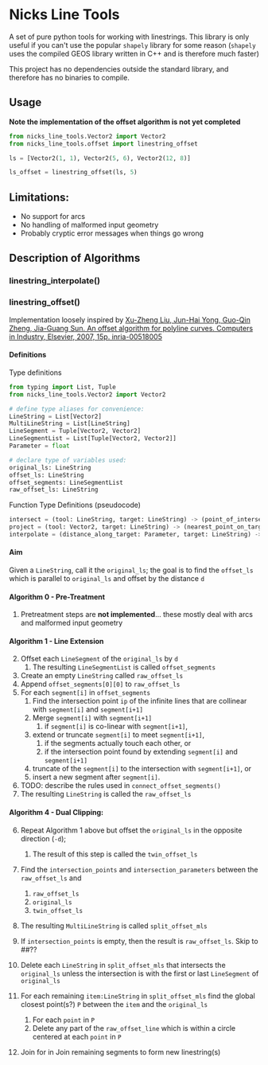 # Nicks Line Tools

A set of pure python tools for working with linestrings. This library is only useful if you can't use the popular `shapely` library for some reason (`shapely` uses the compiled GEOS library written in C++ and is therefore much faster)

This project has no dependencies outside the standard library, and therefore has no binaries to compile.

## Usage

**Note the implementation of the offset algorithm is not yet completed**
```python
from nicks_line_tools.Vector2 import Vector2
from nicks_line_tools.offset import linestring_offset

ls = [Vector2(1, 1), Vector2(5, 6), Vector2(12, 8)]

ls_offset = linestring_offset(ls, 5)
```

## Limitations:

- No support for arcs
- No handling of malformed input geometry
- Probably cryptic error messages when things go wrong

## Description of Algorithms
### linestring_interpolate()

### linestring_offset()

Implementation loosely inspired by
[Xu-Zheng Liu, Jun-Hai Yong, Guo-Qin Zheng, Jia-Guang Sun. An offset algorithm for polyline curves. Computers in Industry, Elsevier, 2007, 15p. inria-00518005](https://hal.inria.fr/inria-00518005/document)






#### Definitions

Type definitions
```python
from typing import List, Tuple
from nicks_line_tools.Vector2 import Vector2

# define type aliases for convenience:
LineString = List[Vector2]
MultiLineString = List[LineString]
LineSegment = Tuple[Vector2, Vector2]
LineSegmentList = List[Tuple[Vector2, Vector2]]
Parameter = float

# declare type of variables used:
original_ls: LineString
offset_ls: LineString
offset_segments: LineSegmentList
raw_offset_ls: LineString
```

Function Type Definitions (pseudocode)
```python
intersect = (tool: LineString, target: LineString) -> (point_of_intersection: Optional[Vector2], distance_along_target: List[Parameter])
project = (tool: Vector2, target: LineString) -> (nearest_point_on_target_to_tool: Vector2, distance_along_target: Parameter)
interpolate = (distance_along_target: Parameter, target: LineString) -> (point_on_target: Vector2)
```

#### Aim
Given a `LineString`, call it the `original_ls`; the goal is to find the `offset_ls` which is parallel to `original_ls` and offset by the distance `d`

#### Algorithm 0 - Pre-Treatment
1. Pretreatment steps are **not implemented**... these mostly deal with arcs and malformed input geometry

#### Algorithm 1 - Line Extension

2. Offset each `LineSegment` of the `original_ls` by `d`
    1. The resulting `LineSegmentList` is called `offset_segments`
1. Create an empty `LineString` called `raw_offset_ls`
1. Append `offset_segments[0][0]` to `raw_offset_ls`
1. For each `segment[i]` in `offset_segments`
   1. Find the intersection point `ip` of the infinite lines that are collinear with `segment[i]` and `segment[i+1]`
   1. Merge `segment[i]` with `segment[i+1]`
      1. if `segment[i]` is co-linear with `segment[i+1]`,
   1. extend or truncate `segment[i]` to meet `segment[i+1]`,
      1. if the segments actually touch each other, or
      1. if the intersection point found by extending `segment[i]` and `segment[i+1]`
   1. truncate of the `segment[i]` to the intersection with `segment[i+1]`, or
   1. insert a new segment after `segment[i]`.
1. TODO: describe the rules used in `connect_offset_segments()`
1. The resulting `LineString` is called the `raw_offset_ls`

#### Algorithm 4 - Dual Clipping:

6. Repeat Algorithm 1 above but offset the `original_ls` in the opposite direction (`-d`);
    1. The result of this step is called the `twin_offset_ls`
1. Find the `intersection_points` and `intersection_parameters` between the `raw_offset_ls` and 
    1. `raw_offset_ls`
    1. `original_ls`
    1. `twin_offset_ls`
    
1. The resulting  `MultiLineString` is called `split_offset_mls`
1. If `intersection_points` is empty, then the result is `raw_offset_ls`. Skip to ##??
1. Delete each `LineString` in `split_offset_mls` that intersects the `original_ls` unless the intersection is with the first or last `LineSegment` of `original_ls`
   
1. For each remaining `item:LineString` in `split_offset_mls` find the global closest point(s?) `P` between the `item` and the `original_ls`
    1. For each `point` in `P`
    1. Delete any part of the `raw_offset_line` which is within a circle centered at each `point` in `P`
1. Join for in Join remaining segments to form new linestring(s)




